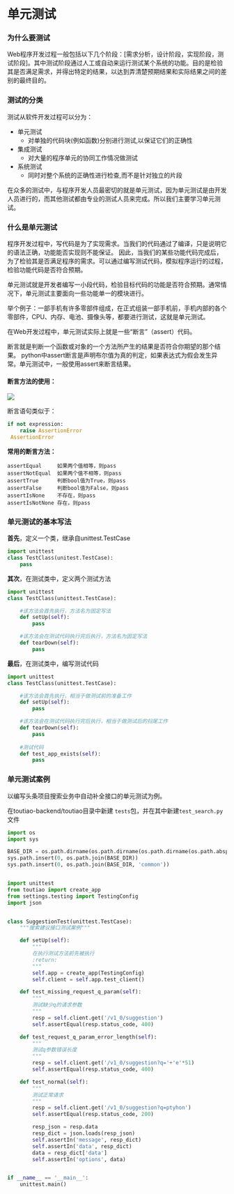 # 单元测试

### 为什么要测试

Web程序开发过程一般包括以下几个阶段：\[需求分析，设计阶段，实现阶段，测试阶段\]。其中测试阶段通过人工或自动来运行测试某个系统的功能。目的是检验其是否满足需求，并得出特定的结果，以达到弄清楚预期结果和实际结果之间的差别的最终目的。

### 测试的分类

测试从软件开发过程可以分为：

- 单元测试
    - 对单独的代码块(例如函数)分别进行测试,以保证它们的正确性
- 集成测试
    - 对大量的程序单元的协同工作情况做测试
- 系统测试
    - 同时对整个系统的正确性进行检查,而不是针对独立的片段

在众多的测试中，与程序开发人员最密切的就是单元测试，因为单元测试是由开发人员进行的，而其他测试都由专业的测试人员来完成。所以我们主要学习单元测试。

### 什么是单元测试

程序开发过程中，写代码是为了实现需求。当我们的代码通过了编译，只是说明它的语法正确，功能能否实现则不能保证。 因此，当我们的某些功能代码完成后，为了检验其是否满足程序的需求。可以通过编写测试代码，模拟程序运行的过程，检验功能代码是否符合预期。

单元测试就是开发者编写一小段代码，检验目标代码的功能是否符合预期。通常情况下，单元测试主要面向一些功能单一的模块进行。

举个例子：一部手机有许多零部件组成，在正式组装一部手机前，手机内部的各个零部件，CPU、内存、电池、摄像头等，都要进行测试，这就是单元测试。

在Web开发过程中，单元测试实际上就是一些“断言”（assert）代码。

断言就是判断一个函数或对象的一个方法所产生的结果是否符合你期望的那个结果。 python中assert断言是声明布尔值为真的判定，如果表达式为假会发生异常。单元测试中，一般使用assert来断言结果。

#### 断言方法的使用：

![](/images/断言.png)

断言语句类似于：

```python
if not expression:    
    raise AssertionError
 AssertionError
```

**常用的断言方法：**

```
assertEqual     如果两个值相等，则pass
assertNotEqual  如果两个值不相等，则pass
assertTrue      判断bool值为True，则pass
assertFalse     判断bool值为False，则pass
assertIsNone    不存在，则pass
assertIsNotNone 存在，则pass

```

### 单元测试的基本写法

**首先**，定义一个类，继承自unittest.TestCase

```python
import unittest
class TestClass(unitest.TestCase):
    pass
```

**其次**，在测试类中，定义两个测试方法

```python
import unittest
class TestClass(unittest.TestCase):

    #该方法会首先执行，方法名为固定写法
    def setUp(self):
        pass

    #该方法会在测试代码执行完后执行，方法名为固定写法
    def tearDown(self):
        pass
```

**最后**，在测试类中，编写测试代码

```python
import unittest
class TestClass(unittest.TestCase):

    #该方法会首先执行，相当于做测试前的准备工作
    def setUp(self):
        pass

    #该方法会在测试代码执行完后执行，相当于做测试后的扫尾工作
    def tearDown(self):
        pass
    
    #测试代码
    def test_app_exists(self):
        pass
```

### 单元测试案例

以编写头条项目搜索业务中自动补全接口的单元测试为例。

在toutiao-backend/toutiao目录中新建 `tests`包，并在其中新建`test_search.py`文件

```python
import os
import sys

BASE_DIR = os.path.dirname(os.path.dirname(os.path.dirname(os.path.abspath(__file__))))
sys.path.insert(0, os.path.join(BASE_DIR))
sys.path.insert(0, os.path.join(BASE_DIR, 'common'))


import unittest
from toutiao import create_app
from settings.testing import TestingConfig
import json


class SuggestionTest(unittest.TestCase):
    """搜索建议接口测试案例"""

    def setUp(self):
        """
        在执行测试方法前先被执行
        :return:
        """
        self.app = create_app(TestingConfig)
        self.client = self.app.test_client()

    def test_missing_request_q_param(self):
        """
        测试缺少q的请求参数
        """
        resp = self.client.get('/v1_0/suggestion')
        self.assertEqual(resp.status_code, 400)

    def test_request_q_param_error_length(self):
        """
        测试q参数错误长度
        """
        resp = self.client.get('/v1_0/suggestion?q='+'e'*51)
        self.assertEqual(resp.status_code, 400)

    def test_normal(self):
        """
        测试正常请求
        """
        resp = self.client.get('/v1_0/suggestion?q=ptyhon')
        self.assertEqual(resp.status_code, 200)

        resp_json = resp.data
        resp_dict = json.loads(resp_json)
        self.assertIn('message', resp_dict)
        self.assertIn('data', resp_dict)
        data = resp_dict['data']
        self.assertIn('options', data)


if __name__ == '__main__':
    unittest.main()
```


